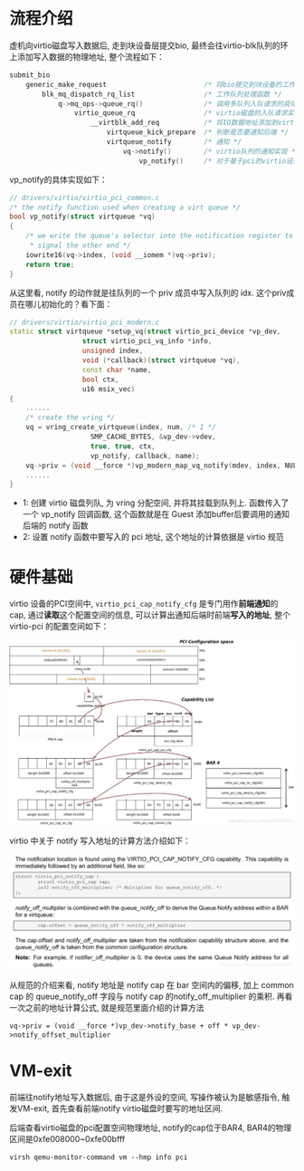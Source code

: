 
# 流程介绍

虚机向virtio磁盘写入数据后, 走到块设备层提交bio, 最终会往virtio-blk队列的环上添加写入数据的物理地址, 整个流程如下：

```cpp
submit_bio
	generic_make_request						/* 将bio提交到块设备的工作队列上去 */
		blk_mq_dispatch_rq_list					/* 工作队列处理函数 */
			q->mq_ops->queue_rq()				/* 调用多队列入队请求的具体实现 */
				virtio_queue_rq					/* virtio磁盘的入队请求实现 */
					__virtblk_add_req			/* 将IO数据地址添加到virtio的队列上 */
						virtqueue_kick_prepare	/* 判断是否要通知后端 */
						virtqueue_notify		/* 通知 */
							vq->notify()		/* virtio队列的通知实现 */
								vp_notify()		/* 对于基于pci的virtio设备, 最终调用该函数实现通知 */
```

vp_notify的具体实现如下：

```cpp
// drivers/virtio/virtio_pci_common.c
/* the notify function used when creating a virt queue */
bool vp_notify(struct virtqueue *vq)
{                
    /* we write the queue's selector into the notification register to
     * signal the other end */
    iowrite16(vq->index, (void __iomem *)vq->priv);
    return true; 
}
```

从这里看, notify 的动作就是往队列的一个 priv 成员中写入队列的 idx. 这个priv成员在哪儿初始化的？看下面：

```cpp
// drivers/virtio/virtio_pci_modern.c
static struct virtqueue *setup_vq(struct virtio_pci_device *vp_dev,
				  struct virtio_pci_vq_info *info,
				  unsigned index,
				  void (*callback)(struct virtqueue *vq),
				  const char *name,
				  bool ctx,
				  u16 msix_vec)
{
    ......
	/* create the vring */
	vq = vring_create_virtqueue(index, num, /* 1 */
				    SMP_CACHE_BYTES, &vp_dev->vdev,
				    true, true, ctx,
				    vp_notify, callback, name);
    vq->priv = (void __force *)vp_modern_map_vq_notify(mdev, index, NULL); /* 2 */
    ......
}
```

* 1: 创建 virtio 磁盘列队, 为 vring 分配空间, 并将其挂载到队列上. 函数传入了一个 vp_notify 回调函数, 这个函数就是在 Guest 添加buffer后要调用的通知后端的 notify 函数
* 2: 设置 notify 函数中要写入的 pci 地址, 这个地址的计算依据是 virtio 规范

# 硬件基础

virtio 设备的PCI空间中, `virtio_pci_cap_notify_cfg` 是专门用作**前端通知**的 cap, 通过**读取**这个配置空间的信息, 可以计算出通知后端时前端**写入的地址**, 整个 virtio-pci 的配置空间如下：

![2022-05-23-11-17-47.png](./images/2022-05-23-11-17-47.png)

virtio 中关于 notify 写入地址的计算方法介绍如下：

![2022-05-23-12-54-18.png](./images/2022-05-23-12-54-18.png)

从规范的介绍来看, notify 地址是 notify cap 在 bar 空间内的偏移, 加上 common cap 的 queue_notify_off 字段与 notify cap 的notify_off_multiplier 的乘积. 再看一次之前的地址计算公式, 就是规范里面介绍的计算方法

```
vq->priv = (void __force *)vp_dev->notify_base + off * vp_dev->notify_offset_multiplier
```

# VM-exit

前端往notify地址写入数据后, 由于这是外设的空间, 写操作被认为是敏感指令, 触发VM-exit, 首先查看前端notify virtio磁盘时要写的地址区间. 

后端查看virtio磁盘的pci配置空间物理地址, notify的cap位于BAR4, BAR4的物理区间是0xfe008000~0xfe00bfff

```
virsh qemu-monitor-command vm --hmp info pci
```